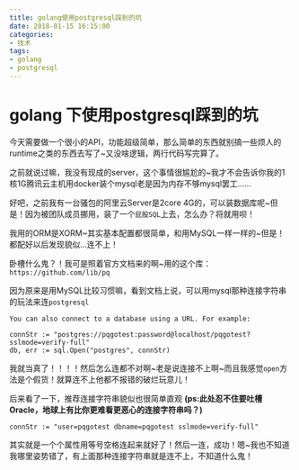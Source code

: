 ```yaml
---
title: golang使用postgresql踩到的坑
date: 2018-01-15 16:15:00
categories:
- 技术
tags:
- golang
- postgresql
---
```

# golang 下使用postgresql踩到的坑

今天需要做一个很小的API，功能超级简单，那么简单的东西就别搞一些烦人的runtime之类的东西去写了~又没啥逻辑，两行代码写完算了。

之前就说过嘛，我没有现成的server，这个事情很尴尬的~我才不会告诉你我的1核1G腾讯云主机用docker装个mysql老是因为内存不够mysql罢工......

好吧，之前我有一台骚包的阿里云Server是2core 4G的，可以装数据库呢~但是！因为被团队成员挪用，装了一个`屁股SQL`上去，怎么办？将就用呗！

我用的ORM是XORM~其实基本配置都很简单，和用MySQL一样一样的~但是！都配好以后发现貌似...连不上！

卧槽什么鬼？！我可是照着官方文档来的啊~用的这个库：
`https://github.com/lib/pq`

因为原来是用MySQL比较习惯嘛，看到文档上说，可以用mysql那种连接字符串的玩法来连`postgresql`

``` text
You can also connect to a database using a URL. For example:

connStr := "postgres://pqgotest:password@localhost/pqgotest?sslmode=verify-full"
db, err := sql.Open("postgres", connStr)
```

我就当真了！！！！然后怎么连都不对啊~老是说连接不上啊~而且我感觉`open`方法是个假货！就算连不上他都不报错的破烂玩意儿！

后来看了一下，推荐连接字符串貌似也很简单直观 **(ps:此处忍不住要吐槽Oracle，地球上有比你更难看更恶心的连接字符串吗？)**

```golang
connStr := "user=pqgotest dbname=pqgotest sslmode=verify-full"
```

其实就是一个个属性用等号空格连起来就好了！然后一连，成功！嗯~我也不知道我哪里姿势错了，有上面那种连接字符串就是连不上，不知道什么鬼！